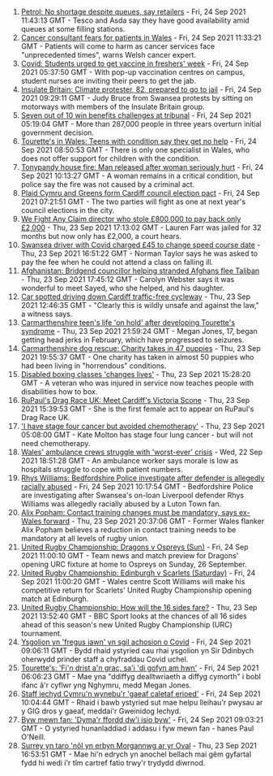 1. [Petrol: No shortage despite queues, say retailers](https://www.bbc.co.uk/news/uk-wales-58676366?at_medium=RSS&at_campaign=KARANGA) - Fri, 24 Sep 2021 11:43:13 GMT - Tesco and Asda say they have good availability amid queues at some filling stations.
2. [Cancer consultant fears for patients in Wales](https://www.bbc.co.uk/news/uk-wales-58677549?at_medium=RSS&at_campaign=KARANGA) - Fri, 24 Sep 2021 11:33:21 GMT - Patients will come to harm as cancer services face "unprecedented times", warns Welsh cancer expert.
3. [Covid: Students urged to get vaccine in freshers' week](https://www.bbc.co.uk/news/uk-wales-58667590?at_medium=RSS&at_campaign=KARANGA) - Fri, 24 Sep 2021 05:37:50 GMT - With pop-up vaccination centres on campus, student nurses are inviting their peers to get the jab.
4. [Insulate Britain: Climate protester, 82, prepared to go to jail](https://www.bbc.co.uk/news/uk-wales-58676358?at_medium=RSS&at_campaign=KARANGA) - Fri, 24 Sep 2021 09:29:11 GMT - Judy Bruce from Swansea protests by sitting on motorways with members of the Insulate Britain group.
5. [Seven out of 10 win benefits challenges at tribunal](https://www.bbc.co.uk/news/uk-58284613?at_medium=RSS&at_campaign=KARANGA) - Fri, 24 Sep 2021 05:19:04 GMT - More than 287,000 people in three years overturn initial government decision.
6. [Tourette's in Wales: Teens with condition say they get no help](https://www.bbc.co.uk/news/uk-wales-58668343?at_medium=RSS&at_campaign=KARANGA) - Fri, 24 Sep 2021 08:50:53 GMT - There is only one specialist in Wales, who does not offer support for children with the condition.
7. [Tonypandy house fire: Man released after woman seriously hurt](https://www.bbc.co.uk/news/uk-wales-58674810?at_medium=RSS&at_campaign=KARANGA) - Fri, 24 Sep 2021 10:13:27 GMT - A woman remains in a critical condition, but police say the fire was not caused by a criminal act.
8. [Plaid Cymru and Greens form Cardiff council election pact](https://www.bbc.co.uk/news/uk-wales-politics-58665448?at_medium=RSS&at_campaign=KARANGA) - Fri, 24 Sep 2021 07:21:51 GMT - The two parties will fight as one at next year's council elections in the city.
9. [We Fight Any Claim director who stole £800,000 to pay back only £2,000](https://www.bbc.co.uk/news/uk-wales-58669787?at_medium=RSS&at_campaign=KARANGA) - Thu, 23 Sep 2021 17:13:02 GMT - Lauren Farr was jailed for 32 months but now only has £2,000, a court hears.
10. [Swansea driver with Covid charged £45 to change speed course date](https://www.bbc.co.uk/news/uk-wales-58669824?at_medium=RSS&at_campaign=KARANGA) - Thu, 23 Sep 2021 16:51:22 GMT - Norman Taylor says he was asked to pay the fee when he could not attend a class on falling ill.
11. [Afghanistan: Bridgend councillor helping stranded Afghans flee Taliban](https://www.bbc.co.uk/news/uk-wales-58669577?at_medium=RSS&at_campaign=KARANGA) - Thu, 23 Sep 2021 17:45:12 GMT - Carolyn Webster says it was wonderful to meet Sayed, who she helped, and his daughter.
12. [Car spotted driving down Cardiff traffic-free cycleway](https://www.bbc.co.uk/news/uk-wales-58662042?at_medium=RSS&at_campaign=KARANGA) - Thu, 23 Sep 2021 12:46:35 GMT - "Clearly this is wildly unsafe and against the law," a witness says.
13. [Carmarthenshire teen's life 'on hold' after developing Tourette's syndrome](https://www.bbc.co.uk/news/uk-wales-58667008?at_medium=RSS&at_campaign=KARANGA) - Thu, 23 Sep 2021 21:59:24 GMT - Megan Jones, 17, began getting head jerks in February, which have progressed to seizures.
14. [Carmarthenshire dog rescue: Charity takes in 47 puppies](https://www.bbc.co.uk/news/uk-wales-58669579?at_medium=RSS&at_campaign=KARANGA) - Thu, 23 Sep 2021 19:55:37 GMT - One charity has taken in almost 50 puppies who had been living in "horrendous" conditions.
15. [Disabled boxing classes 'changes lives'](https://www.bbc.co.uk/news/uk-wales-58668911?at_medium=RSS&at_campaign=KARANGA) - Thu, 23 Sep 2021 15:28:20 GMT - A veteran who was injured in service now teaches people with disabilities how to box.
16. [RuPaul's Drag Race UK: Meet Cardiff's Victoria Scone](https://www.bbc.co.uk/news/uk-wales-58670415?at_medium=RSS&at_campaign=KARANGA) - Thu, 23 Sep 2021 15:39:53 GMT - She is the first female act to appear on RuPaul's Drag Race UK.
17. ['I have stage four cancer but avoided chemotherapy'](https://www.bbc.co.uk/news/uk-wales-58659398?at_medium=RSS&at_campaign=KARANGA) - Thu, 23 Sep 2021 05:08:00 GMT - Kate Molton has stage four lung cancer - but will not need chemotherapy.
18. [Wales' ambulance crews struggle with 'worst-ever' crisis](https://www.bbc.co.uk/news/uk-wales-58659396?at_medium=RSS&at_campaign=KARANGA) - Wed, 22 Sep 2021 18:51:28 GMT - An ambulance worker says morale is low as hospitals struggle to cope with patient numbers.
19. [Rhys Williams: Bedfordshire Police investigate after defender is allegedly racially abused](https://www.bbc.co.uk/sport/football/58611177?at_medium=RSS&at_campaign=KARANGA) - Fri, 24 Sep 2021 10:17:54 GMT - Bedfordshire Police are investigating after Swansea's on-loan Liverpool defender Rhys Williams was allegedly racially abused by a Luton Town fan.
20. [Alix Popham: Contact training changes must be mandatory, says ex-Wales forward](https://www.bbc.co.uk/sport/rugby-union/58671610?at_medium=RSS&at_campaign=KARANGA) - Thu, 23 Sep 2021 20:37:06 GMT - Former Wales flanker Alix Popham believes a reduction in contact training needs to be mandatory at all levels of rugby union.
21. [United Rugby Championship: Dragons v Ospreys (Sun)](https://www.bbc.co.uk/sport/rugby-union/58665848?at_medium=RSS&at_campaign=KARANGA) - Fri, 24 Sep 2021 11:00:10 GMT - Team news and match preview for Dragons' opening URC fixture at home to Ospreys on Sunday, 26 September.
22. [United Rugby Championship: Edinburgh v Scarlets (Saturday)](https://www.bbc.co.uk/sport/rugby-union/58634824?at_medium=RSS&at_campaign=KARANGA) - Fri, 24 Sep 2021 11:00:20 GMT - Wales centre Scott Williams will make his competitive return for Scarlets' United Rugby Championship opening match at Edinburgh.
23. [United Rugby Championship: How will the 16 sides fare?](https://www.bbc.co.uk/sport/rugby-union/58582288?at_medium=RSS&at_campaign=KARANGA) - Thu, 23 Sep 2021 13:52:40 GMT - BBC Sport looks at the chances of all 16 sides ahead of this season's new United Rugby Championship (URC) tournament.
24. [Ysgolion yn 'fregus iawn' yn sgil achosion o Covid](https://www.bbc.co.uk/newyddion/58669656?at_medium=RSS&at_campaign=KARANGA) - Fri, 24 Sep 2021 09:06:11 GMT - Bydd rhaid ystyried cau rhai ysgolion yn Sir Ddinbych oherwydd prinder staff a chyfraddau Covid uchel.
25. [Tourette's: 'Fi'n drist a'n grac, sa'i 'di gofyn am hwn'](https://www.bbc.co.uk/newyddion/58659687?at_medium=RSS&at_campaign=KARANGA) - Fri, 24 Sep 2021 06:06:23 GMT - Mae yna "ddiffyg dealltwriaeth a diffyg cymorth" i bobl ifanc â'r cyflwr yng Nghymru, medd Megan Jones.
26. [Staff iechyd Cymru'n wynebu'r 'gaeaf caletaf erioed'](https://www.bbc.co.uk/newyddion/58676620?at_medium=RSS&at_campaign=KARANGA) - Fri, 24 Sep 2021 10:04:44 GMT - Rhaid i bawb ystyried sut mae helpu lleihau'r pwysau ar y GIG dros y gaeaf, meddai'r Gweinidog Iechyd.
27. [Byw mewn fan: 'Dyma'r ffordd dw'i isio byw'](https://www.bbc.co.uk/newyddion/58665143?at_medium=RSS&at_campaign=KARANGA) - Fri, 24 Sep 2021 09:03:21 GMT - O ystyried hunanladdiad i addasu i fyw mewn fan - hanes Paul O'Neill.
28. [Surrey yn taro 'nôl yn erbyn Morgannwg ar yr Oval](https://www.bbc.co.uk/newyddion/58671820?at_medium=RSS&at_campaign=KARANGA) - Thu, 23 Sep 2021 16:53:51 GMT - Mae hi'n edrych yn anochel bellach mai gêm gyfartal fydd hi wedi i'r tîm cartref fatio trwy'r trydydd diwrnod.
